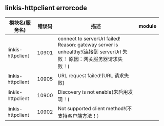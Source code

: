 ## linkis-httpclient errorcode


| 模块名(服务名) | 错误码  | 描述 | module|
| -------- | -------- | ----- |-----|
|linkis-httpclient|10901|connect to serverUrl failed! Reason: gateway server is unhealthy!(连接到 serverUrl 失败！ 原因：网关服务器请求失败！)||
|linkis-httpclient|10905|URL request failed!(URL 请求失败)||
|linkis-httpclient|10900|Discovery is not enable(未启用发现！)||
|linkis-httpclient|10902|Not supported client method!(不支持客户端方法！)||





